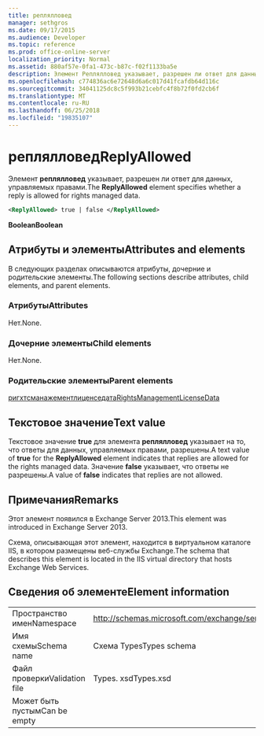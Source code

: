 ```yaml
---
title: реплялловед
manager: sethgros
ms.date: 09/17/2015
ms.audience: Developer
ms.topic: reference
ms.prod: office-online-server
localization_priority: Normal
ms.assetid: 880af57e-0fa1-473c-b87c-f02f1133ba5e
description: Элемент Реплялловед указывает, разрешен ли ответ для данных, управляемых правами.
ms.openlocfilehash: c774836ac6e72648d6a6c017d41fcafdb64d116c
ms.sourcegitcommit: 34041125dc8c5f993b21cebfc4f8b72f0fd2cb6f
ms.translationtype: MT
ms.contentlocale: ru-RU
ms.lasthandoff: 06/25/2018
ms.locfileid: "19835107"
---
```

# <a name="replyallowed"></a><span data-ttu-id="9424b-103">реплялловед</span><span class="sxs-lookup"><span data-stu-id="9424b-103">ReplyAllowed</span></span>

<span data-ttu-id="9424b-104">Элемент **реплялловед** указывает, разрешен ли ответ для данных, управляемых правами.</span><span class="sxs-lookup"><span data-stu-id="9424b-104">The **ReplyAllowed** element specifies whether a reply is allowed for rights managed data.</span></span> 
  
```XML
<ReplyAllowed> true | false </ReplyAllowed>
```

 <span data-ttu-id="9424b-105">**Boolean**</span><span class="sxs-lookup"><span data-stu-id="9424b-105">**Boolean**</span></span>
## <a name="attributes-and-elements"></a><span data-ttu-id="9424b-106">Атрибуты и элементы</span><span class="sxs-lookup"><span data-stu-id="9424b-106">Attributes and elements</span></span>

<span data-ttu-id="9424b-107">В следующих разделах описываются атрибуты, дочерние и родительские элементы.</span><span class="sxs-lookup"><span data-stu-id="9424b-107">The following sections describe attributes, child elements, and parent elements.</span></span>
  
### <a name="attributes"></a><span data-ttu-id="9424b-108">Атрибуты</span><span class="sxs-lookup"><span data-stu-id="9424b-108">Attributes</span></span>

<span data-ttu-id="9424b-109">Нет.</span><span class="sxs-lookup"><span data-stu-id="9424b-109">None.</span></span>
  
### <a name="child-elements"></a><span data-ttu-id="9424b-110">Дочерние элементы</span><span class="sxs-lookup"><span data-stu-id="9424b-110">Child elements</span></span>

<span data-ttu-id="9424b-111">Нет.</span><span class="sxs-lookup"><span data-stu-id="9424b-111">None.</span></span>
  
### <a name="parent-elements"></a><span data-ttu-id="9424b-112">Родительские элементы</span><span class="sxs-lookup"><span data-stu-id="9424b-112">Parent elements</span></span>

[<span data-ttu-id="9424b-113">ригхтсманажементлиценседата</span><span class="sxs-lookup"><span data-stu-id="9424b-113">RightsManagementLicenseData</span></span>](rightsmanagementlicensedata.md)
  
## <a name="text-value"></a><span data-ttu-id="9424b-114">Текстовое значение</span><span class="sxs-lookup"><span data-stu-id="9424b-114">Text value</span></span>

<span data-ttu-id="9424b-115">Текстовое значение **true** для элемента **реплялловед** указывает на то, что ответы для данных, управляемых правами, разрешены.</span><span class="sxs-lookup"><span data-stu-id="9424b-115">A text value of **true** for the **ReplyAllowed** element indicates that replies are allowed for the rights managed data.</span></span> <span data-ttu-id="9424b-116">Значение **false** указывает, что ответы не разрешены.</span><span class="sxs-lookup"><span data-stu-id="9424b-116">A value of **false** indicates that replies are not allowed.</span></span> 
  
## <a name="remarks"></a><span data-ttu-id="9424b-117">Примечания</span><span class="sxs-lookup"><span data-stu-id="9424b-117">Remarks</span></span>

<span data-ttu-id="9424b-118">Этот элемент появился в Exchange Server 2013.</span><span class="sxs-lookup"><span data-stu-id="9424b-118">This element was introduced in Exchange Server 2013.</span></span>
  
<span data-ttu-id="9424b-119">Схема, описывающая этот элемент, находится в виртуальном каталоге IIS, в котором размещены веб-службы Exchange.</span><span class="sxs-lookup"><span data-stu-id="9424b-119">The schema that describes this element is located in the IIS virtual directory that hosts Exchange Web Services.</span></span>
  
## <a name="element-information"></a><span data-ttu-id="9424b-120">Сведения об элементе</span><span class="sxs-lookup"><span data-stu-id="9424b-120">Element information</span></span>

|||
|:-----|:-----|
|<span data-ttu-id="9424b-121">Пространство имен</span><span class="sxs-lookup"><span data-stu-id="9424b-121">Namespace</span></span>  <br/> |http://schemas.microsoft.com/exchange/services/2006/types  <br/> |
|<span data-ttu-id="9424b-122">Имя схемы</span><span class="sxs-lookup"><span data-stu-id="9424b-122">Schema name</span></span>  <br/> |<span data-ttu-id="9424b-123">Схема Types</span><span class="sxs-lookup"><span data-stu-id="9424b-123">Types schema</span></span>  <br/> |
|<span data-ttu-id="9424b-124">Файл проверки</span><span class="sxs-lookup"><span data-stu-id="9424b-124">Validation file</span></span>  <br/> |<span data-ttu-id="9424b-125">Types. xsd</span><span class="sxs-lookup"><span data-stu-id="9424b-125">Types.xsd</span></span>  <br/> |
|<span data-ttu-id="9424b-126">Может быть пустым</span><span class="sxs-lookup"><span data-stu-id="9424b-126">Can be empty</span></span>  <br/> ||
   

